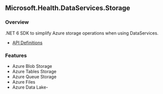 ## Microsoft.Health.DataServices.Storage

### Overview
.NET 6 SDK to simplify Azure storage operations when using DataServices.
- [API Definitions](https://github.com/microsoft/fhir-proxy-sdk/blob/main/docs/reference/toc.html)

### Features
- Azure Blob Storage
- Azure Tables Storage
- Azure Queue Storage
- Azure Files
- Azure Data Lake- 